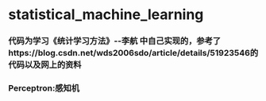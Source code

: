 # statistical_machine_learning
### 代码为学习《统计学习方法》--李航 中自己实现的，参考了https://blog.csdn.net/wds2006sdo/article/details/51923546的代码以及网上的资料
### Perceptron:感知机
